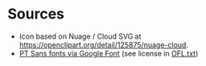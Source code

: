 # Sources

- Icon based on Nuage / Cloud SVG at <https://openclipart.org/detail/125875/nuage-cloud>.
- [PT Sans fonts via Google Font](https://fonts.google.com/specimen/PT+Sans) (see license in [OFL.txt](raw-assets/fonts/OFL.txt))
